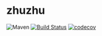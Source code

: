 # zhuzhu
![Maven](https://img.shields.io/maven-central/v/com.github.bpazy/zhuzhu.svg)
[![Build Status](https://travis-ci.com/Bpazy/zhuzhu.svg?branch=master)](https://travis-ci.com/Bpazy/zhuzhu)
[![codecov](https://codecov.io/gh/Bpazy/zhuzhu/branch/master/graph/badge.svg)](https://codecov.io/gh/Bpazy/zhuzhu)
